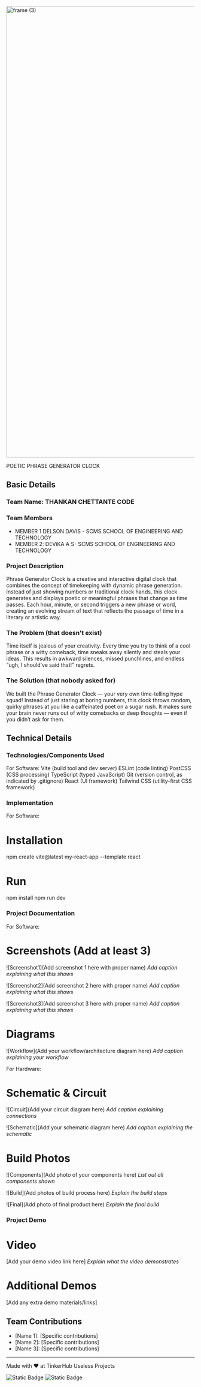 <img width="3188" height="1202" alt="frame (3)" src="https://github.com/user-attachments/assets/517ad8e9-ad22-457d-9538-a9e62d137cd7" />


POETIC PHRASE GENERATOR CLOCK


## Basic Details
### Team Name: THANKAN CHETTANTE CODE

### Team Members
- MEMBER 1 DELSON DAVIS - SCMS SCHOOL OF ENGINEERING AND TECHNOLOGY
- MEMBER 2: DEViKA A S- SCMS SCHOOL OF ENGINEERING AND TECHNOLOGY


### Project Description
Phrase Generator Clock is a creative and interactive digital clock that combines the concept of timekeeping with dynamic phrase generation. Instead of just showing numbers or traditional clock hands, this clock generates and displays poetic or meaningful phrases that change as time passes. Each hour, minute, or second triggers a new phrase or word, creating an evolving stream of text that reflects the passage of time in a literary or artistic way.

### The Problem (that doesn't exist)
Time itself is jealous of your creativity. Every time you try to think of a cool phrase or a witty comeback, time sneaks away silently and steals your ideas. This results in awkward silences, missed punchlines, and endless “ugh, I should’ve said that!” regrets.

### The Solution (that nobody asked for)
We built the Phrase Generator Clock — your very own time-telling hype squad! Instead of just staring at boring numbers, this clock throws random, quirky phrases at you like a caffeinated poet on a sugar rush. It makes sure your brain never runs out of witty comebacks or deep thoughts — even if you didn’t ask for them.

## Technical Details
### Technologies/Components Used
For Software:
Vite (build tool and dev server)
ESLint (code linting)
PostCSS (CSS processing)
TypeScript (typed JavaScript)
Git (version control, as indicated by .gitignore)
React (UI framework)
Tailwind CSS (utility-first CSS framework)


### Implementation
For Software:
# Installation
npm create vite@latest my-react-app --template react

# Run
npm install
npm run dev

### Project Documentation
For Software:

# Screenshots (Add at least 3)
![Screenshot1](Add screenshot 1 here with proper name)
*Add caption explaining what this shows*

![Screenshot2](Add screenshot 2 here with proper name)
*Add caption explaining what this shows*

![Screenshot3](Add screenshot 3 here with proper name)
*Add caption explaining what this shows*

# Diagrams
![Workflow](Add your workflow/architecture diagram here)
*Add caption explaining your workflow*

For Hardware:

# Schematic & Circuit
![Circuit](Add your circuit diagram here)
*Add caption explaining connections*

![Schematic](Add your schematic diagram here)
*Add caption explaining the schematic*

# Build Photos
![Components](Add photo of your components here)
*List out all components shown*

![Build](Add photos of build process here)
*Explain the build steps*

![Final](Add photo of final product here)
*Explain the final build*

### Project Demo
# Video
[Add your demo video link here]
*Explain what the video demonstrates*

# Additional Demos
[Add any extra demo materials/links]

## Team Contributions
- [Name 1]: [Specific contributions]
- [Name 2]: [Specific contributions]
- [Name 3]: [Specific contributions]

---
Made with ❤️ at TinkerHub Useless Projects 

![Static Badge](https://img.shields.io/badge/TinkerHub-24?color=%23000000&link=https%3A%2F%2Fwww.tinkerhub.org%2F)
![Static Badge](https://img.shields.io/badge/UselessProjects--25-25?link=https%3A%2F%2Fwww.tinkerhub.org%2Fevents%2FQ2Q1TQKX6Q%2FUseless%2520Projects)



